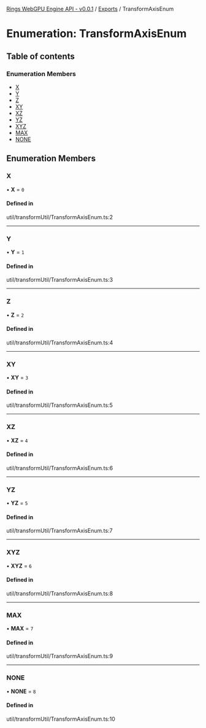 [Rings WebGPU Engine API - v0.0.1](../README.md) / [Exports](../modules.md) / TransformAxisEnum

# Enumeration: TransformAxisEnum

## Table of contents

### Enumeration Members

- [X](TransformAxisEnum.md#x)
- [Y](TransformAxisEnum.md#y)
- [Z](TransformAxisEnum.md#z)
- [XY](TransformAxisEnum.md#xy)
- [XZ](TransformAxisEnum.md#xz)
- [YZ](TransformAxisEnum.md#yz)
- [XYZ](TransformAxisEnum.md#xyz)
- [MAX](TransformAxisEnum.md#max)
- [NONE](TransformAxisEnum.md#none)

## Enumeration Members

### X

• **X** = ``0``

#### Defined in

util/transformUtil/TransformAxisEnum.ts:2

___

### Y

• **Y** = ``1``

#### Defined in

util/transformUtil/TransformAxisEnum.ts:3

___

### Z

• **Z** = ``2``

#### Defined in

util/transformUtil/TransformAxisEnum.ts:4

___

### XY

• **XY** = ``3``

#### Defined in

util/transformUtil/TransformAxisEnum.ts:5

___

### XZ

• **XZ** = ``4``

#### Defined in

util/transformUtil/TransformAxisEnum.ts:6

___

### YZ

• **YZ** = ``5``

#### Defined in

util/transformUtil/TransformAxisEnum.ts:7

___

### XYZ

• **XYZ** = ``6``

#### Defined in

util/transformUtil/TransformAxisEnum.ts:8

___

### MAX

• **MAX** = ``7``

#### Defined in

util/transformUtil/TransformAxisEnum.ts:9

___

### NONE

• **NONE** = ``8``

#### Defined in

util/transformUtil/TransformAxisEnum.ts:10
